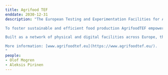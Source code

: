 ```yaml
---
title: Agrifood TEF
enddate: 2030-12-31
description: "The European Testing and Experimentation Facilities for Agrifood Innovation.

To foster sustainable and efficient food production AgrifoodTEF empowers innovators with validation tools needed to bridge the gap between their brightest ideas and successful market products.

Built as a network of physical and digital facilities across Europe, the project provides services that help assess and validate third party AI and Robotics solutions in real-world conditions aiming to maximise impact from digitalisation of the agricultural sector.

More information: [www.agrifoodtef.eu](https://www.agrifoodtef.eu/).
"
people:
- Olof Mogren
- Aleksis Pirinen
---
```


